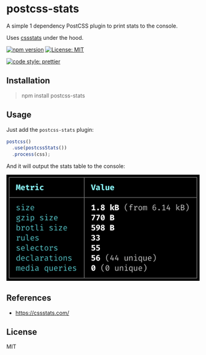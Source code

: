 # postcss-stats

A simple 1 dependency PostCSS plugin to print stats to the console.

Uses [cssstats] under the hood.

[![npm version][version-badge]][version]
[![License: MIT][license-badge]][license]

[![code style: prettier][code-style-badge]][code-style]

## Installation

> npm install postcss-stats

## Usage

Just add the `postcss-stats` plugin:

```javascript
postcss()
  .use(postcssStats())
  .process(css);
```

And it will output the stats table to the console:

![sample output][sample-output]

## References

- <https://cssstats.com/>

## License

MIT

[sample-output]: /docs/sample-output.png
[cssstats]: https://github.com/cssstats/core
[version-badge]: https://badge.fury.io/js/postcss-stats.svg
[version]: https://www.npmjs.com/package/postcss-stats
[license-badge]: https://img.shields.io/badge/License-MIT-yellow.svg
[license]: https://opensource.org/licenses/MIT
[code-style-badge]: https://img.shields.io/badge/code_style-prettier-ff69b4.svg
[code-style]: https://github.com/prettier/prettier

